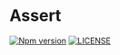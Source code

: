 # Assert

[![Npm version](https://badge.fury.io/js/@sirian%2Fassert.svg)](https://www.npmjs.com/package/@sirian/assert)
[![LICENSE](https://img.shields.io/badge/License-MIT-yellow.svg)](https://opensource.org/licenses/MIT)
